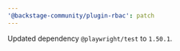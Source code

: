 ```yaml
---
'@backstage-community/plugin-rbac': patch
---
```


Updated dependency `@playwright/test` to `1.50.1`.
